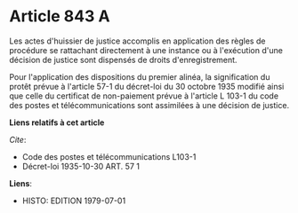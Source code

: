 # Article 843 A

Les actes d'huissier de justice accomplis en application des règles de procédure se rattachant directement à une instance ou
à l'exécution d'une décision de justice sont dispensés de droits d'enregistrement.

Pour l'application des dispositions du premier alinéa, la signification du protêt prévue à l'article 57-1 du décret-loi du 30
octobre 1935 modifié ainsi que celle du certificat de non-paiement prévue à l'article L 103-1 du code des postes et
télécommunications sont assimilées à une décision de justice.

**Liens relatifs à cet article**

_Cite_:

  - Code des postes et télécommunications L103-1
  - Décret-loi 1935-10-30 ART. 57 1

**Liens**:

  - HISTO: EDITION 1979-07-01
